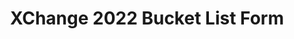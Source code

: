 ---
title: XChange 2022 Bucket List Form
redirect_to: https://forms.gle/utbe5s9nwLb84gah8
redirect_from: 
  - /XChangeBucketListForm
  - /xchangebucketlistform
---